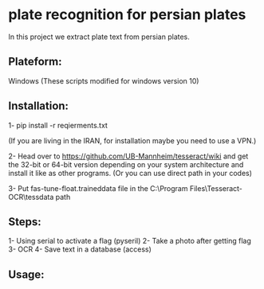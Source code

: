 
# plate recognition for persian plates 

In this project we extract plate text from persian plates. 

## Plateform:


Windows (These scripts modified for windows version 10)

## Installation: 

1- pip install -r reqierments.txt

(If you are living in the IRAN, for installation maybe you need to use a VPN.)

2- Head over to https://github.com/UB-Mannheim/tesseract/wiki and get the 32-bit or 64-bit version depending on your system architecture and install it like as other  programs. 
(Or you can use direct path in your codes)

3- Put fas-tune-float.traineddata file in the C:\Program Files\Tesseract-OCR\tessdata path 

## Steps:

1- Using serial to activate a flag (pyseril)
2- Take a photo after getting flag 
3- OCR
4- Save text in a database (access)

## Usage:

